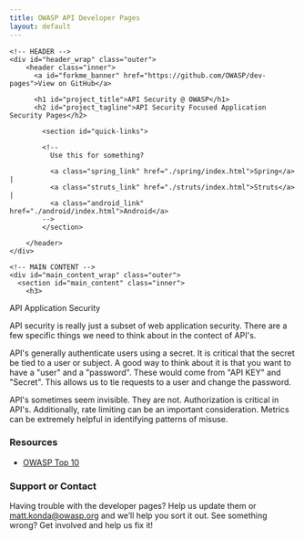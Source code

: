```yaml
---
title: OWASP API Developer Pages
layout: default
---
```


  <body>

    <!-- HEADER -->
    <div id="header_wrap" class="outer">
        <header class="inner">
          <a id="forkme_banner" href="https://github.com/OWASP/dev-pages">View on GitHub</a>

          <h1 id="project_title">API Security @ OWASP</h1>
          <h2 id="project_tagline">API Security Focused Application Security Pages</h2>

            <section id="quick-links">

            <!--
              Use this for something?

              <a class="spring_link" href="./spring/index.html">Spring</a> |
              <a class="struts_link" href="./struts/index.html">Struts</a> | 
              <a class="android_link" href="./android/index.html">Android</a> 
            --> 
            </section>
            
        </header>
    </div>

    <!-- MAIN CONTENT -->
    <div id="main_content_wrap" class="outer">
      <section id="main_content" class="inner">
        <h3>
<a id="welcome-to-owasp-dev-pages" class="anchor" href="#welcome-to-owasp-dev-pages" aria-hidden="true"><span class="octicon octicon-link"></span></a>API Application Security</h3>

<p>API security is really just a subset of web application security.  There are a few specific things we need to 
think about in the contect of API's.</p>

<p>API's generally authenticate users using a secret.  It is critical that the secret be tied to a user or subject.  
A good way to think about it is that you want to have a "user" and a "password".  These would come from "API KEY" and 
"Secret".  This allows us to tie requests to a user and change the password.
</p>

<p>API's sometimes seem invisible.  They are not.  Authorization is critical in API's.  Additionally, rate limiting 
can be an important consideration.  Metrics can be extremely helpful in identifying patterns of misuse.
</p>

<h3>
<a id="support-or-contact" class="anchor" href="#support-or-contact" aria-hidden="true"><span class="octicon octicon-link"></span></a>Resources</h3>
<!--  Provide detailed links to Spring security sections based on capabilities.  -->
<ul>
<li><a href="http://owasp.org">OWASP Top 10</a></li>
</ul>

<h3>
<a id="support-or-contact" class="anchor" href="#support-or-contact" aria-hidden="true"><span class="octicon octicon-link"></span></a>Support or Contact</h3>

<p>Having trouble with the developer pages? Help us update them or <a href="mailto:matt.konda@owasp.org">matt.konda@owasp.org</a> and we’ll help you sort it out.  See something wrong?  Get involved and help us fix it!</p>
      </section>
    </div>


    

  </body>
</html>
